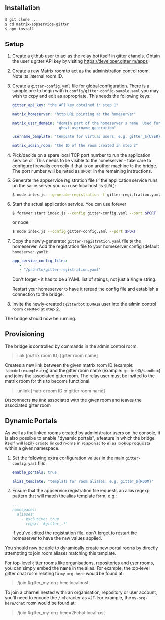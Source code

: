 Installation
------------

```sh
$ git clone ...
$ cd matrix-appservice-gitter
$ npm install
```


Setup
-----

1. Create a github user to act as the relay bot itself in gitter chanels.
   Obtain the user's gitter API key by visiting
     https://developer.gitter.im/apps

1. Create a new Matrix room to act as the administration control room. Note
   its internal room ID.

1. Create a `gitter-config.yaml` file for global configuration. There is a
   sample one to begin with in `config/gitter-config-sample.yaml` you may wish
   to copy and edit as appropriate. This needs the following keys:

   ```yaml
   gitter_api_key: "the API key obtained in step 1"

   matrix_homeserver: "http URL pointing at the homeserver"

   matrix_user_domain: "domain part of the homeserver's name. Used for
                        ghost username generation"

   username_template: "template for virtual users, e.g. gitter_${USER}"

   matrix_admin_room: "the ID of the room created in step 2"
   ```

1. Pick/decide on a spare local TCP port number to run the application service
   on. This needs to be visible to the homeserver - take care to configure
   firewalls correctly if that is on another machine to the bridge. The port
   number will be noted as `$PORT` in the remaining instructions.

1. Generate the appservice registration file (if the application service runs
   on the same server you can use localhost as `$URL`):

   ```sh
   $ node index.js --generate-registration -f gitter-registration.yaml  -u $URL:$PORT
   ```

1. Start the actual application service. You can use forever

   ```sh
   $ forever start index.js --config gitter-config.yaml --port $PORT
   ```

   or node

   ```sh
   $ node index.js --config gitter-config.yaml --port $PORT
   ```

1. Copy the newly-generated `gitter-registration.yaml` file to the homeserver.
   Add the registration file to your homeserver config (default `homeserver.yaml`):

   ```yaml
   app_service_config_files:
      - ...
      - "/path/to/gitter-registration.yaml"
   ```

   Don't forget - it has to be a YAML list of strings, not just a single string.

   Restart your homeserver to have it reread the config file and establish a
   connection to the bridge.

1. Invite the newly-created `@gitterbot:DOMAIN` user into the admin control
   room created at step 2.

The bridge should now be running.


Provisioning
------------

The bridge is controlled by commands in the admin control room.

> link [matrix room ID] [gitter room name]

Creates a new link between the given matrix room ID
(example: `!abcdef:example.org`) and the gitter room name
(example: `gitterHQ/sandbox`) and joins the associated gitter room. The relay
user must be invited to the matrix room for this to become functional.

> unlink [matrix room ID or gitter room name]

Disconnects the link associated with the given room and leaves the
associated gitter room


Dynamic Portals
---------------

As well as the linked rooms created by administrator users on the console, it
is also possible to enable "dynamic portals", a feature in which the bridge
itself will lazily create linked rooms in response to alias lookup requests
within a given namespace.

1. Set the following extra configuration values in the main
   `gitter-config.yaml` file:

   ```yaml
   enable_portals: true

   alias_template: "template for room aliases, e.g. gitter_${ROOM}"
   ```

1. Ensure that the appservice registration file requests an alias regexp
   pattern that will match the alias template form, e.g.:

   ```yaml
   ...
   namespaces:
     aliases:
       - exclusive: true
         regex: '#gitter_.*'
   ```

   If you've edited the registration file, don't forget to restart the
   homeserver to have the new values applied.

You should now be able to dynamically create new portal rooms by directly
attempting to join room aliases matching this template.

For top-level gitter rooms like organisations, repositories and user rooms,
you can simply embed the name in the alias. For example, the top-level gitter
chat room relating to ``my-org-here`` would be found at:

> /join #gitter_my-org-here:localhost

To join a channel nested withn an organisation, repository or user account,
you'll need to encode the ``/`` character as ``=2F``. For example, the
``my-org-here/chat`` room would be found at:

> /join #gitter_my-org-here=2Fchat:localhost
